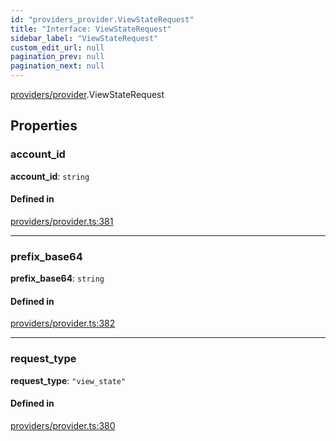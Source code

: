 ```yaml
---
id: "providers_provider.ViewStateRequest"
title: "Interface: ViewStateRequest"
sidebar_label: "ViewStateRequest"
custom_edit_url: null
pagination_prev: null
pagination_next: null
---
```


[providers/provider](../modules/providers_provider.md).ViewStateRequest

## Properties

### account\_id

 **account\_id**: `string`

#### Defined in

[providers/provider.ts:381](https://github.com/maxhr/near--near-api-js/blob/d8efa7d5/packages/near-api-js/src/providers/provider.ts#L381)

___

### prefix\_base64

 **prefix\_base64**: `string`

#### Defined in

[providers/provider.ts:382](https://github.com/maxhr/near--near-api-js/blob/d8efa7d5/packages/near-api-js/src/providers/provider.ts#L382)

___

### request\_type

 **request\_type**: ``"view_state"``

#### Defined in

[providers/provider.ts:380](https://github.com/maxhr/near--near-api-js/blob/d8efa7d5/packages/near-api-js/src/providers/provider.ts#L380)
